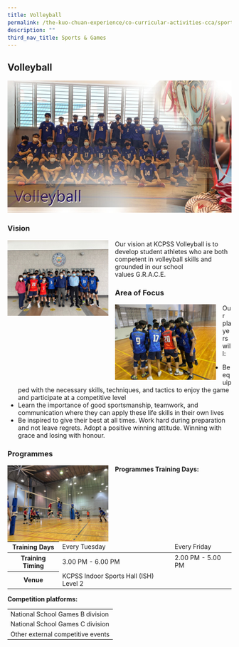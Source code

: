```yaml
---
title: Volleyball
permalink: /the-kuo-chuan-experience/co-curricular-activities-cca/sports-n-games/volleyball/
description: ""
third_nav_title: Sports & Games
---
```

## Volleyball

![](/images/The%20Kuo%20Chuan%20Experience/CCA/Volleyball/volleyballTIC.jpg)

### Vision

<img src="/images/The%20Kuo%20Chuan%20Experience/CCA/Volleyball/Volleyball%20-%20Vision.jpeg" style="width:45%;margin-right:15px;" align = "left">


Our vision at KCPSS Volleyball is to develop student athletes who are both competent in volleyball skills and grounded in our school values G.R.A.C.E.


### Area of Focus

<img src="/images/The%20Kuo%20Chuan%20Experience/CCA/Volleyball/Volleyball%20-%20Area%20of%20Focus.jpeg" style="width:45%;margin-right:15px;" align = "left">

Our players will:  

*   Be equipped with the necessary skills, techniques, and tactics to enjoy the game and participate at a competitive level
*   Learn the importance of good sportsmanship, teamwork, and communication where they can apply these life skills in their own lives
*   Be inspired to give their best at all times. Work hard during preparation and not leave regrets. Adopt a positive winning attitude. Winning with grace and losing with honour.


###  Programmes

<img src="/images/The%20Kuo%20Chuan%20Experience/CCA/Volleyball/Volleyball%20-%20Programme.jpeg" style="width:45%;margin-right:15px;" align = "left">

**Programmes Training Days:**

<table>
<thead>
  <tr>
    <th>Training Days</th>
    <td>Every Tuesday</td>
    <td>Every Friday</td>
  </tr>
</thead>
<tbody>
  <tr>
    <th>Training Timing</th>
    <td> 3.00 PM - 6.00 PM</td>
    <td> 2.00 PM - 5.00 PM</td>
  </tr>
  <tr>
    <th>Venue</th>
    <td>KCPSS Indoor Sports Hall (ISH) Level 2 </td>
    <td></td>
  </tr>
</tbody>
</table>


**Competition platforms:**

<table>
<tbody>
  <tr>
    <td>National School Games B division</td>
  <tr>
    <td>National School Games C division</td>
  </tr>
  <tr>
    <td>Other external competitive events</td>
  </tr>
</tbody>
</table>